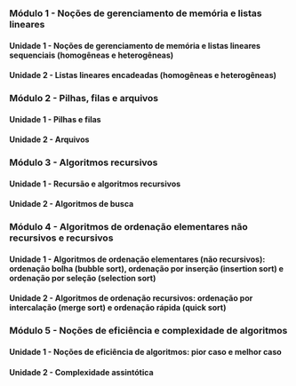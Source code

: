 ### Módulo 1 - Noções de gerenciamento de memória e listas lineares

#### Unidade 1 - Noções de gerenciamento de memória e listas lineares sequenciais (homogêneas e heterogêneas)  
#### Unidade 2 - Listas lineares encadeadas (homogêneas e heterogêneas)

### Módulo 2 - Pilhas, filas e arquivos  
#### Unidade 1 - Pilhas e filas  
#### Unidade 2 - Arquivos

### Módulo 3 - Algoritmos recursivos  
#### Unidade 1 - Recursão e algoritmos recursivos  
#### Unidade 2 - Algoritmos de busca

### Módulo 4 - Algoritmos de ordenação elementares não recursivos e recursivos  
#### Unidade 1 - Algoritmos de ordenação elementares (não recursivos): ordenação bolha (bubble sort), ordenação por inserção (insertion sort) e ordenação por seleção (selection sort)  
#### Unidade 2 - Algoritmos de ordenação recursivos: ordenação por intercalação (merge sort) e ordenação rápida (quick sort)

### Módulo 5 - Noções de eficiência e complexidade de algoritmos  
#### Unidade 1 - Noções de eficiência de algoritmos: pior caso e melhor caso  
#### Unidade 2 - Complexidade assintótica